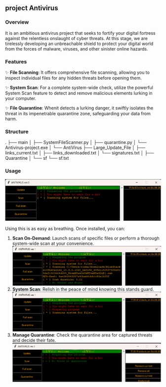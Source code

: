 



## project Antivirus

### Overview

It is an ambitious antivirus project that seeks to fortify your digital fortress against the relentless onslaught of cyber threats. At this stage, we are tirelessly developing an unbreachable shield to protect your digital world from the forces of malware, viruses, and other sinister online hazards.


### Features

✨ **File Scanning**:  It offers comprehensive file scanning, allowing you to inspect individual files for any hidden threats before opening them.

✨ **System Scan**: For a complete system-wide check, utilize the powerful System Scan feature to detect and remove malicious elements lurking in your computer.

✨ **File Quarantine**: Whenit  detects a lurking danger, it swiftly isolates the threat in its impenetrable quarantine zone, safeguarding your data from harm.
### Structure
.
├── main
│   ├── SystemFileScanner.py
│   ├── quarantine.py
│   └── Antivirus-project.exe
│
└── AntiVirus
    ├── Large_Update_File
    │   ├── links_current.txt
    │   ├── links_downloaded.txt
    │   └── signatures.txt
    │
    ├── Quarantine
    │
    └── sf
        └── sf.txt



### Usage

![Scan Screenshot](https://github.com/R1SH4BH81/antivirus/raw/main/img/img1.png)

Using this is as easy as breathing. Once installed, you can:

1. **Scan On-Demand**: Launch scans of specific files or perform a thorough system-wide scan at your convenience. <br><img src="https://github.com/R1SH4BH81/antivirus/raw/main/img/img2.png" alt ="image showing the scan on demand program executing."><br>
2. **System Scan**: Relish in the peace of mind knowing this stands guard.<br><img src="https://github.com/R1SH4BH81/antivirus/raw/main/img/img3.png" title="image showing the staring process of full system scan."><br>
3. **Manage Quarantine**: Check the quarantine area for captured threats and decide their fate.<br><img src="https://github.com/R1SH4BH81/antivirus/raw/main/img/img4.png" alt="image showing quarantine menu on the right side of program."><br>




